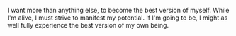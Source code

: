 I want more than anything else, to become the best version of myself.  While I'm alive, I must strive to manifest my potential.  If I'm going to be, I might as well fully experience the best version of my own being.
